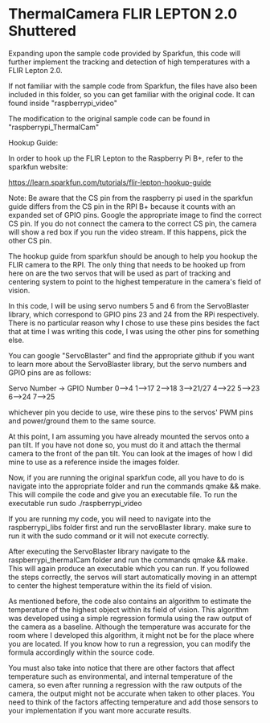 # ThermalCamera FLIR LEPTON 2.0 Shuttered

Expanding upon the sample code provided by Sparkfun, this code will further implement
the tracking and detection of high temperatures with a FLIR Lepton 2.0.

If not familiar with the sample code from Sparkfun, the files have also been included in this
folder, so you can get familiar with the original code. It can found inside "raspberrypi_video"

The modification to the original sample code can be found in "raspberrypi_ThermalCam"

Hookup Guide:

In order to hook up the FLIR Lepton to the Raspberry Pi B+, refer to the sparkfun website:

https://learn.sparkfun.com/tutorials/flir-lepton-hookup-guide

Note: Be aware that the CS pin from the raspberry pi used in the sparkfun guide differs from the CS pin in the RPI B+ because it counts with an expanded set of GPIO pins. Google the appropriate image to find the correct CS pin. If you do not connect the camera to the correct CS pin, the camera will show a red box if you run the video stream. If this happens, pick the other CS pin.

The hookup guide from sparkfun should be anough to help you hookup the FLIR camera to the RPI.
The only thing that needs to be hooked up from here on are the two servos that will be used as part of tracking and centering system to point to the highest temperature in the camera's field of vision.

In this code, I will be using servo numbers 5 and 6 from the ServoBlaster library, which correspond to GPIO pins 23 and 24 from the RPi respectively. There is no particular reason why I chose to use these pins besides the fact that at time I was writing this code, I was using the other pins for something else.

You can google "ServoBlaster" and find the appropriate github if you want to learn more about the ServoBlaster library, but the servo numbers and GPIO pins are as follows:

Servo Number -> GPIO Number
0-->4
1-->17
2-->18
3-->21/27
4-->22
5-->23
6-->24
7-->25

whichever pin you decide to use, wire these pins to the servos' PWM pins and power/ground them to the same source.

At this point, I am assuming you have already mounted the servos onto a pan tilt. If you have not done so, you must do it and attach the thermal camera to the front of the pan tilt. You can look at the images of how I did mine to use as a reference inside the images folder.

Now, if you are running the original sparkfun code, all you have to do is navigate into the appropriate folder and run the commands qmake && make. This will compile the code and give you an executable file. To run the executable run sudo ./raspberrypi_video

If you are running my code, you will need to navigate into the raspberrypi_libs folder first and run the servoBlaster library. make sure to run it with the sudo command or it will not execute correctly. 

After executing the ServoBlaster library navigate to the raspberrypi_thermalCam folder and run the commands qmake && make. This will again produce an executable which you can run. If you followed the steps correctly, the servos will start automatically moving in an attempt to center the highest temperature within the its field of vision.

As mentioned before, the code also contains an algorithm to estimate the temperature of the highest object within its field of vision. This algorithm was developed using a simple regression formula using the raw output of the camera as a baseline. Although the temperature was accurate for the room where I developed this algorithm, it might not be for the place where you are located. If you know how to run a regression, you can modify the formula accordingly within the source code.

You must also take into notice that there are other factors that affect temperature such as environmental, and internal temperature of the camera, so even after running a regression with the raw outputs of the camera, the output might not be accurate when taken to other places. You need to think of the factors affecting temperature and add those sensors to your implementation if you want more accurate results.
